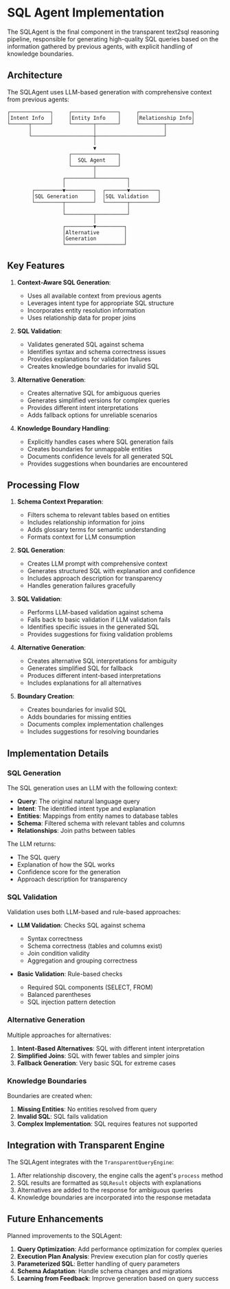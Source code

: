 # SQL Agent Implementation

The SQLAgent is the final component in the transparent text2sql reasoning pipeline, responsible for generating high-quality SQL queries based on the information gathered by previous agents, with explicit handling of knowledge boundaries.

## Architecture

The SQLAgent uses LLM-based generation with comprehensive context from previous agents:

```
┌─────────────┐     ┌───────────────┐     ┌─────────────────┐
│Intent Info  │     │Entity Info    │     │Relationship Info│
└──────┬──────┘     └───────┬───────┘     └────────┬────────┘
       │                    │                      │
       └────────────────────┼──────────────────────┘
                            │
                            ▼
                    ┌───────────────┐
                    │  SQL Agent    │
                    └───────┬───────┘
                            │
                  ┌─────────┴──────────┐
                  │                    │
        ┌─────────▼─────────┐  ┌───────▼─────────┐
        │SQL Generation     │  │SQL Validation   │
        └─────────┬─────────┘  └───────┬─────────┘
                  │                    │
                  └─────────┬──────────┘
                            │
                  ┌─────────▼─────────┐
                  │Alternative        │
                  │Generation         │
                  └───────────────────┘
```

## Key Features

1. **Context-Aware SQL Generation**:
   - Uses all available context from previous agents
   - Leverages intent type for appropriate SQL structure
   - Incorporates entity resolution information
   - Uses relationship data for proper joins

2. **SQL Validation**:
   - Validates generated SQL against schema
   - Identifies syntax and schema correctness issues
   - Provides explanations for validation failures
   - Creates knowledge boundaries for invalid SQL

3. **Alternative Generation**:
   - Creates alternative SQL for ambiguous queries
   - Generates simplified versions for complex queries
   - Provides different intent interpretations
   - Adds fallback options for unreliable scenarios

4. **Knowledge Boundary Handling**:
   - Explicitly handles cases where SQL generation fails
   - Creates boundaries for unmappable entities
   - Documents confidence levels for all generated SQL
   - Provides suggestions when boundaries are encountered

## Processing Flow

1. **Schema Context Preparation**:
   - Filters schema to relevant tables based on entities
   - Includes relationship information for joins
   - Adds glossary terms for semantic understanding
   - Formats context for LLM consumption

2. **SQL Generation**:
   - Creates LLM prompt with comprehensive context
   - Generates structured SQL with explanation and confidence
   - Includes approach description for transparency
   - Handles generation failures gracefully

3. **SQL Validation**:
   - Performs LLM-based validation against schema
   - Falls back to basic validation if LLM validation fails
   - Identifies specific issues in the generated SQL
   - Provides suggestions for fixing validation problems

4. **Alternative Generation**:
   - Creates alternative SQL interpretations for ambiguity
   - Generates simplified SQL for fallback
   - Produces different intent-based interpretations
   - Includes explanations for all alternatives

5. **Boundary Creation**:
   - Creates boundaries for invalid SQL
   - Adds boundaries for missing entities
   - Documents complex implementation challenges
   - Includes suggestions for resolving boundaries

## Implementation Details

### SQL Generation

The SQL generation uses an LLM with the following context:

- **Query**: The original natural language query
- **Intent**: The identified intent type and explanation
- **Entities**: Mappings from entity names to database tables
- **Schema**: Filtered schema with relevant tables and columns
- **Relationships**: Join paths between tables

The LLM returns:
- The SQL query
- Explanation of how the SQL works
- Confidence score for the generation
- Approach description for transparency

### SQL Validation

Validation uses both LLM-based and rule-based approaches:

- **LLM Validation**: Checks SQL against schema
  - Syntax correctness
  - Schema correctness (tables and columns exist)
  - Join condition validity
  - Aggregation and grouping correctness

- **Basic Validation**: Rule-based checks
  - Required SQL components (SELECT, FROM)
  - Balanced parentheses
  - SQL injection pattern detection

### Alternative Generation

Multiple approaches for alternatives:

1. **Intent-Based Alternatives**: SQL with different intent interpretation
2. **Simplified Joins**: SQL with fewer tables and simpler joins
3. **Fallback Generation**: Very basic SQL for extreme cases

### Knowledge Boundaries

Boundaries are created when:

1. **Missing Entities**: No entities resolved from query
2. **Invalid SQL**: SQL fails validation
3. **Complex Implementation**: SQL requires features not supported

## Integration with Transparent Engine

The SQLAgent integrates with the `TransparentQueryEngine`:

1. After relationship discovery, the engine calls the agent's `process` method
2. SQL results are formatted as `SQLResult` objects with explanations
3. Alternatives are added to the response for ambiguous queries
4. Knowledge boundaries are incorporated into the response metadata

## Future Enhancements

Planned improvements to the SQLAgent:

1. **Query Optimization**: Add performance optimization for complex queries
2. **Execution Plan Analysis**: Preview execution plan for costly queries
3. **Parameterized SQL**: Better handling of query parameters
4. **Schema Adaptation**: Handle schema changes and migrations
5. **Learning from Feedback**: Improve generation based on query success